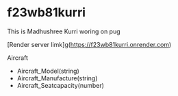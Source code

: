 # f23wb81kurri
This is Madhushree Kurri woring on pug

[Render server limk]g(https://f23wb81kurri.onrender.com)

Aircraft
- Aircraft_Model(string)
- Aircraft_Manufacture(string)
- Aircraft_Seatcapacity(number)